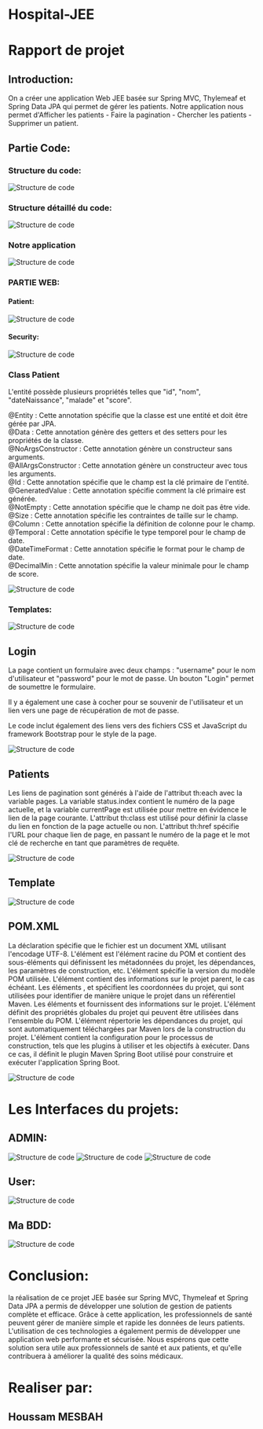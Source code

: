 
# Hospital-JEE
<H1>Rapport de projet</H1>

<H2>Introduction:</H2>

On a créer une application Web JEE basée sur Spring MVC, Thylemeaf et Spring Data JPA qui permet de gérer les patients.
Notre application nous permet d'Afficher les patients - Faire la pagination - Chercher les patients - Supprimer un patient.


<H2>Partie Code:</H2>

<H3>Structure du code:</H3>

![Structure de code](g1.png)

<H3>Structure détaillé du code:</H3>

![Structure de code](g2.png)

<H3>Notre application</H3>

![Structure de code](g3.png)

<H3>PARTIE WEB: </H3>

<H4>Patient:</H4>

![Structure de code](g4.png)

<H4>Security:</H4>

![Structure de code](g5.png)


<H3>Class Patient</H3>

 L'entité possède plusieurs propriétés telles que "id", "nom", "dateNaissance", "malade" et "score".
 
@Entity : Cette annotation spécifie que la classe est une entité et doit être gérée par JPA.  
@Data : Cette annotation génère des getters et des setters pour les propriétés de la classe.  
@NoArgsConstructor : Cette annotation génère un constructeur sans arguments.  
@AllArgsConstructor : Cette annotation génère un constructeur avec tous les arguments.   
@Id : Cette annotation spécifie que le champ est la clé primaire de l'entité.  
@GeneratedValue : Cette annotation spécifie comment la clé primaire est générée.  
@NotEmpty : Cette annotation spécifie que le champ ne doit pas être vide.  
@Size : Cette annotation spécifie les contraintes de taille sur le champ.  
@Column : Cette annotation spécifie la définition de colonne pour le champ.  
@Temporal : Cette annotation spécifie le type temporel pour le champ de date.  
@DateTimeFormat : Cette annotation spécifie le format pour le champ de date.  
@DecimalMin : Cette annotation spécifie la valeur minimale pour le champ de score.  


![Structure de code](g6.png)

<H3>Templates:</H3>

![Structure de code](g7.png)

<H2>Login</H2>

La page contient un formulaire avec deux champs : "username" pour le nom d'utilisateur et "password" pour le mot de passe. Un bouton "Login" permet de soumettre le formulaire.

Il y a également une case à cocher pour se souvenir de l'utilisateur et un lien vers une page de récupération de mot de passe.

Le code inclut également des liens vers des fichiers CSS et JavaScript du framework Bootstrap pour le style de la page.

![Structure de code](g8.png)


<H2>Patients</H2>

 Les liens de pagination sont générés à l'aide de l'attribut th:each avec la variable pages. La variable status.index contient le numéro de la page actuelle, et la variable currentPage est utilisée pour mettre en évidence le lien de la page courante. L'attribut th:class est utilisé pour définir la classe du lien en fonction de la page actuelle ou non. L'attribut th:href spécifie l'URL pour chaque lien de page, en passant le numéro de la page et le mot clé de recherche en tant que paramètres de requête.
 
 
![Structure de code](g9.png)

<H2>Template</H2>

![Structure de code](g10.png)

<H2>POM.XML</H2>
La déclaration <?xml version="1.0" encoding="UTF-8"?> spécifie que le fichier est un document XML utilisant l'encodage UTF-8.  
L'élément <project> est l'élément racine du POM et contient des sous-éléments qui définissent les métadonnées du projet, les dépendances, les paramètres de construction, etc.   
L'élément <modelVersion> spécifie la version du modèle POM utilisée.  
L'élément <parent> contient des informations sur le projet parent, le cas échéant.  
Les éléments <groupId>, <artifactId> et <version> spécifient les coordonnées du projet, qui sont utilisées pour identifier de manière unique le projet dans un référentiel Maven.  
Les éléments <name> et <description> fournissent des informations sur le projet.  
L'élément <properties> définit des propriétés globales du projet qui peuvent être utilisées dans l'ensemble du POM.  
L'élément <dependencies> répertorie les dépendances du projet, qui sont automatiquement téléchargées par Maven lors de la construction du projet.  
L'élément <build> contient la configuration pour le processus de construction, tels que les plugins à utiliser et les objectifs à exécuter. Dans ce cas, il définit le plugin Maven Spring Boot utilisé pour construire et exécuter l'application Spring Boot.  

![Structure de code](g16.png)




<H1>Les Interfaces du projets:</H1>

<H2>ADMIN:</H2>

![Structure de code](g11.png)
![Structure de code](g12.png)
![Structure de code](g13.png)


<H2>User:</H2>

![Structure de code](g14.png)

<H2>Ma BDD:</H2>

![Structure de code](g15.png)

 <H1>Conclusion:</H1>
 
 la réalisation de ce projet JEE basée sur Spring MVC, Thymeleaf et Spring Data JPA a permis de développer une solution de gestion de patients complète et efficace. Grâce à cette application, les professionnels de santé peuvent gérer de manière simple et rapide les données de leurs patients.  
 L'utilisation de ces technologies a également permis de développer une application web performante et sécurisée. Nous espérons que cette solution sera utile aux professionnels de santé et aux patients, et qu'elle contribuera à améliorer la qualité des soins médicaux.
 
 <H1>Realiser par:</H1>
 <H2>Houssam MESBAH</H2>
 
 



 
 
















 
